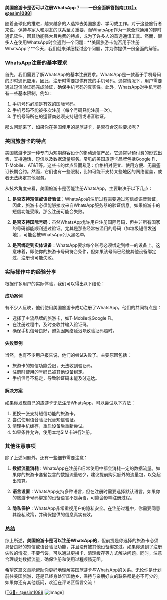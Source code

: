 **美国旅游卡是否可以注册WhatsApp？——一份全面解答指南[[TG💪+ @esim1088](https://t.me/s/esim1088)]**

随着全球化的推进，越来越多的人选择去美国旅游、学习或工作。对于这些旅行者来说，保持与家人和朋友的联系至关重要。而WhatsApp作为一款全球通用的即时通讯软件，因其功能强大且免费的特点，成为了许多人的首选通讯工具。然而，很多人在使用WhatsApp时会遇到一个问题：**美国旅游卡能否用于注册WhatsApp？**今天，我们就来详细探讨这个问题，并为你提供一份全面的解答。

### WhatsApp注册的基本要求

首先，我们需要了解WhatsApp的基本注册要求。WhatsApp是一款基于手机号码的即时通讯应用，因此，注册时需要提供有效的手机号码。通常情况下，用户需要通过短信验证码完成验证，确保手机号码的真实性。此外，WhatsApp对手机号码有一些基本限制，例如：

1. 手机号码必须是有效的国际号码。
2. 手机号码不能被多次注册（每个号码只能注册一次）。
3. 手机号码所在的运营商必须支持短信或语音验证。

那么问题来了，如果你在美国使用的是旅游卡，是否符合这些要求呢？

### 美国旅游卡的特点

美国旅游卡是一种专门为短期游客设计的移动通信产品。它通常以预付费的形式出售，支持通话、短信以及数据流量服务。常见的美国旅游卡品牌包括Google Fi、T-Mobile、AT&T等。这些卡的优点显而易见：价格相对便宜、使用方便、无需签订长期合约。然而，它们也有一些限制，比如可能不支持某些地区的网络覆盖，或者无法绑定其他服务。

从技术角度来看，美国旅游卡是否能注册WhatsApp，主要取决于以下几点：

1. **是否支持短信或语音验证**：WhatsApp的注册过程需要通过短信或语音验证，因此，旅游卡必须能够接收来自WhatsApp服务器的验证信息。如果旅游卡的短信功能受限，那么注册可能会失败。
   
2. **是否支持国际号码**：虽然WhatsApp允许用户注册国际号码，但并非所有国家的号码都能顺利通过验证。尤其是那些经常被滥用的号码（如垃圾短信发送地），可能会被WhatsApp列入黑名单。

3. **是否绑定到实体设备**：WhatsApp要求每个账号必须绑定到唯一的设备上。这意味着，即使你的旅游卡号码符合条件，但如果该号码已经被其他设备绑定过，注册也可能失败。

### 实际操作中的经验分享

根据许多用户的实际体验，我们可以得出以下结论：

#### 成功案例
有不少人反映，他们使用美国旅游卡成功注册了WhatsApp。他们的共同特点是：
- 选择了主流品牌的旅游卡，如T-Mobile或Google Fi。
- 在注册过程中，及时查收并输入验证码。
- 确保手机信号良好，避免因网络延迟导致验证码超时。

#### 失败案例
当然，也有不少用户报告说，他们的尝试失败了。主要原因包括：
- 旅游卡的短信功能受限，无法收到验证码。
- 注册时使用的号码已被其他设备绑定。
- 手机信号不稳定，导致验证码未能及时送达。

#### 解决方案
如果你发现自己的旅游卡无法注册WhatsApp，可以尝试以下方法：
1. 更换一张支持短信功能的旅游卡。
2. 尝试使用语音验证代替短信验证。
3. 清理手机缓存，重启设备后重新尝试。
4. 如果条件允许，使用本地SIM卡进行注册。

### 其他注意事项

除了上述问题外，还有一些细节需要注意：

1. **数据流量消耗**：WhatsApp在注册和日常使用中都会消耗一定的数据流量。如果你的旅游卡套餐包含的数据流量较少，建议提前购买额外的流量包，以免超出预算。
   
2. **语言设置**：WhatsApp支持多种语言，但在注册时需要选择默认语言。如果你的旅游卡号码绑定的设备语言不是英语，可能会影响注册过程。

3. **隐私保护**：WhatsApp非常重视用户的隐私安全。在注册过程中，你需要同意其隐私政策，并确保提供的信息真实有效。

### 总结

综上所述，**美国旅游卡是可以注册WhatsApp的**，但前提是你选择的旅游卡必须具备良好的短信或语音验证功能，并且没有被其他设备绑定过。如果你遇到了注册失败的情况，不要气馁，可以通过更换卡、清理缓存等方式解决问题。同时，注意合理规划数据流量，确保注册和使用过程顺畅无阻。

希望这篇文章能帮助你更好地理解美国旅游卡与WhatsApp的关系。无论你是计划前往美国旅游，还是已经身处异国他乡，保持与亲朋好友的联系都是必不可少的。如果你还有其他疑问，欢迎在评论区留言交流！

[[TG💪+ @esim1088](https://t.me/s/esim1088) ![Image](https://i.postimg.cc/4NQfJmqS/Snipaste-2025-05-13-00-14-12.png)]